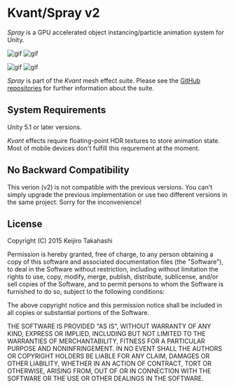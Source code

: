 Kvant/Spray v2
==============

*Spray* is a GPU accelerated object instancing/particle animation system for
Unity.

![gif](http://49.media.tumblr.com/544faef987784f4539d812d735e7d658/tumblr_nyy244izdE1qio469o1_400.gif)
![gif](http://45.media.tumblr.com/46b6bf971afac9dcfbdd8a67d26ec858/tumblr_nyxgl2JiX01qio469o1_400.gif)

![gif](http://49.media.tumblr.com/5dcc714bc4db78a25a13ef9f480be4bf/tumblr_nyzlwjgXDM1qio469o1_400.gif)
![gif](http://49.media.tumblr.com/13a1f91f8c0e8081ecf02057fff6529e/tumblr_nyznffmyqC1qio469o1_400.gif)

*Spray* is part of the *Kvant* mesh effect suite. Please see the [GitHub
repositories][kvant] for further information about the suite.

[kvant]: https://github.com/search?q=kvant+user%3Akeijiro&type=Repositories

System Requirements
-------------------

Unity 5.1 or later versions.

*Kvant* effects require floating-point HDR textures to store animation state.
Most of mobile devices don't fulfill this requrement at the moment.

No Backward Compatibility
-------------------------

This verion (v2) is not compatible with the previous versions. You can't simply
upgrade the previous implementation or use two different versions in the same
project. Sorry for the inconvenience!

License
-------

Copyright (C) 2015 Keijiro Takahashi

Permission is hereby granted, free of charge, to any person obtaining a copy of
this software and associated documentation files (the "Software"), to deal in
the Software without restriction, including without limitation the rights to
use, copy, modify, merge, publish, distribute, sublicense, and/or sell copies of
the Software, and to permit persons to whom the Software is furnished to do so,
subject to the following conditions:

The above copyright notice and this permission notice shall be included in all
copies or substantial portions of the Software.

THE SOFTWARE IS PROVIDED "AS IS", WITHOUT WARRANTY OF ANY KIND, EXPRESS OR
IMPLIED, INCLUDING BUT NOT LIMITED TO THE WARRANTIES OF MERCHANTABILITY, FITNESS
FOR A PARTICULAR PURPOSE AND NONINFRINGEMENT. IN NO EVENT SHALL THE AUTHORS OR
COPYRIGHT HOLDERS BE LIABLE FOR ANY CLAIM, DAMAGES OR OTHER LIABILITY, WHETHER
IN AN ACTION OF CONTRACT, TORT OR OTHERWISE, ARISING FROM, OUT OF OR IN
CONNECTION WITH THE SOFTWARE OR THE USE OR OTHER DEALINGS IN THE SOFTWARE.
